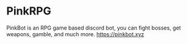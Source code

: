 # PinkRPG
PinkBot is an RPG game based discord bot, you can fight bosses, get weapons, gamble, and much more.
https://pinkbot.xyz
